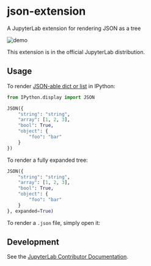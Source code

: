 # json-extension

A JupyterLab extension for rendering JSON as a tree

![demo](http://g.recordit.co/mqve0QPqyM.gif)

This extension is in the official JupyterLab distribution.

## Usage

To render [JSON-able dict or list](https://ipython.org/ipython-doc/3/api/generated/IPython.display.html#IPython.display.JSON) in IPython:

```python
from IPython.display import JSON

JSON({
    "string": "string",
    "array": [1, 2, 3],
    "bool": True,
    "object": {
        "foo": "bar"
    }
})
```

To render a fully expanded tree:

```python
JSON({
    "string": "string",
    "array": [1, 2, 3],
    "bool": True,
    "object": {
        "foo": "bar"
    }
}, expanded=True)
```

To render a `.json` file, simply open it:

## Development

See the [JupyterLab Contributor Documentation](https://github.com/jupyterlab/jupyterlab/blob/3.3.x/CONTRIBUTING.md).
